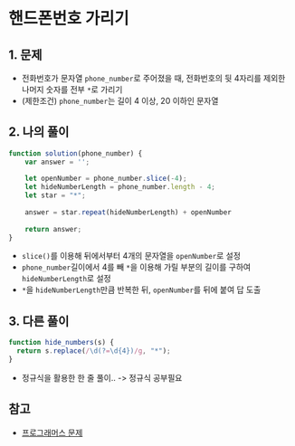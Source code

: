 # 핸드폰번호 가리기
## 1. 문제
- 전화번호가 문자열 ```phone_number```로 주어졌을 때, 전화번호의 뒷 4자리를 제외한 나머지 숫자를 전부 ```*```로 가리기
- (제한조건) ```phone_number```는 길이 4 이상, 20 이하인 문자열

## 2. 나의 풀이
```javascript
function solution(phone_number) {
    var answer = '';
    
    let openNumber = phone_number.slice(-4);
    let hideNumberLength = phone_number.length - 4;
    let star = "*";
    
    answer = star.repeat(hideNumberLength) + openNumber
    
    return answer;
}
```
- ```slice()```를 이용해 뒤에서부터 4개의 문자열을 ```openNumber```로 설정
- ```phone_number```길이에서 4를 빼 ```*```을 이용해 가릴 부분의 길이를 구하여 ```hideNumberLength```로 설정
- ```*```을 ```hideNumberLength```만큼 반복한 뒤, ```openNumber```를 뒤에 붙여 답 도출

## 3. 다른 풀이
```javascript
function hide_numbers(s) {
  return s.replace(/\d(?=\d{4})/g, "*");
}
```
- 정규식을 활용한 한 줄 풀이.. -> 정규식 공부필요

## 참고
- [프로그래머스 문제](https://programmers.co.kr/learn/courses/30/lessons/12948)
